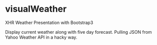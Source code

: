 # visualWeather

XHR Weather Presentation with Bootstrap3

Display current weather along with five day forecast. Pulling JSON from Yahoo Weather API in a hacky way.
